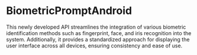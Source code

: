 # BiometricPromptAndroid
This newly developed API streamlines the integration of various biometric identification methods such as fingerprint, face, and iris recognition into the system. Additionally, it provides a standardized approach for displaying the user interface across all devices, ensuring consistency and ease of use.
